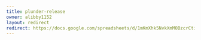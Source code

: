 ```yaml
---
title: plunder-release
owner: alibby1152
layout: redirect
redirect: https://docs.google.com/spreadsheets/d/1mKmXhk5NvkXmMOBzcrCti0YWwVwbOj1wKD1cGO08mVY/pubhtml
---
```

